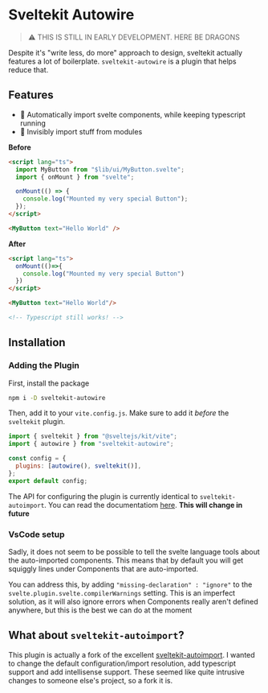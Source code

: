 # Sveltekit Autowire

> ⚠️ THIS IS STILL IN EARLY DEVELOPMENT. HERE BE DRAGONS

Despite it's "write less, do more" approach to design, sveltekit actually features a lot of boilerplate. `sveltekit-autowire` is a plugin that helps reduce that.

## Features

- 🔎 Automatically import svelte components, while keeping typescript running
- 🎁 Invisibly import stuff from modules

**Before**

```html
<script lang="ts">
  import MyButton from "$lib/ui/MyButton.svelte";
  import { onMount } from "svelte";

  onMount(() => {
    console.log("Mounted my very special Button");
  });
</script>

<MyButton text="Hello World" />
```

**After**

```html
<script lang="ts">
  onMount(()=>{
    console.log("Mounted my very special Button")
  }) 
</script>

<MyButton text="Hello World"/>

<!-- Typescript still works! -->
```

## Installation

### Adding the Plugin

First, install the package

```bash
npm i -D sveltekit-autowire
```

Then, add it to your `vite.config.js`. Make sure to add it _before_ the `sveltekit` plugin.

```javascript
import { sveltekit } from "@sveltejs/kit/vite";
import { autowire } from "sveltekit-autowire";

const config = {
  plugins: [autowire(), sveltekit()],
};
export default config;
```
The API for configuring the plugin is currently identical to `sveltekit-autoimport`. You can read the documentatiom [here](https://github.com/yuanchuan/sveltekit-autoimport). **This will change in future**


### VsCode setup

Sadly, it does not seem to be possible to tell the svelte language tools about the auto-imported components. This means that by default you will get squiggly lines under Components that are auto-imported.

You can address this, by adding `"missing-declaration" : "ignore"` to the `svelte.plugin.svelte.compilerWarnings` setting. This is an imperfect solution, as it will also ignore errors when Components really aren't defined anywhere, but this is the best we can do at the moment

## What about `sveltekit-autoimport`?

This plugin is actually a fork of the excellent [sveltekit-autoimport](https://github.com/yuanchuan/sveltekit-autoimport). I wanted to change the default configuration/import resolution, add typescript support and add intellisense support. These seemed like quite intrusive changes to someone else's project, so a fork it is.
